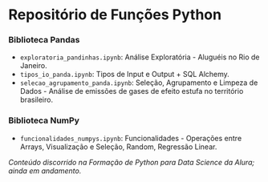 # Repositório de Funções Python 


### **Biblioteca Pandas**

- `exploratoria_pandinhas.ipynb`: Análise Exploratória - Aluguéis no Rio de Janeiro.
- `tipos_io_panda.ipynb`: Tipos de Input e Output + SQL Alchemy.
- `selecao_agrupamento_panda.ipynb`: Seleção, Agrupamento e Limpeza  de Dados - Análise de emissões de gases de efeito estufa no território brasileiro.

### **Biblioteca NumPy**
- `funcionalidades_numpys.ipynb`: Funcionalidades - Operações entre Arrays, Visualização e Seleção, Random, Regressão Linear. 


      
*Conteúdo discorrido na Formação de Python para Data Science da Alura; ainda em andamento.*